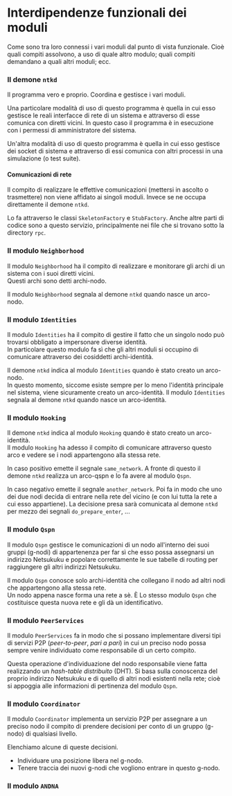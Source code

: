 # Interdipendenze funzionali dei moduli

Come sono tra loro connessi i vari moduli dal punto di vista funzionale. Cioè
quali compiti assolvono, a uso di quale altro modulo; quali compiti demandano
a quali altri moduli; ecc.

### Il demone `ntkd`

Il programma vero e proprio. Coordina e gestisce i vari moduli.

Una particolare modalità di uso di questo programma è quella in cui esso gestisce le
reali interfacce di rete di un sistema e attraverso di esse comunica con diretti
vicini. In questo caso il programma è in esecuzione con i permessi di amministratore
del sistema.

Un'altra modalità di uso di questo programma è quella in cui esso gestisce dei socket
di sistema e attraverso di essi comunica con altri processi in una simulazione (o
test suite).

#### Comunicazioni di rete

Il compito di realizzare le effettive comunicazioni (mettersi in ascolto o trasmettere)
non viene affidato ai singoli moduli. Invece se ne occupa direttamente il demone `ntkd`.

Lo fa attraverso le classi `SkeletonFactory` e `StubFactory`. Anche altre parti di codice
sono a questo servizio, principalmente nei file che si trovano sotto la directory `rpc`.

### Il modulo `Neighborhood`

Il modulo `Neighborhood` ha il compito di realizzare e monitorare gli archi di un sistema con
i suoi diretti vicini.  
Questi archi sono detti archi-nodo.

Il modulo `Neighborhood` segnala al demone `ntkd` quando nasce un arco-nodo.

### Il modulo `Identities`

Il modulo `Identities` ha il compito di gestire il fatto che un singolo nodo può trovarsi
obbligato a impersonare diverse identità.  
In particolare questo modulo fa sì che gli altri moduli si occupino di comunicare attraverso
dei cosiddetti archi-identità.

Il demone `ntkd` indica al modulo `Identities` quando è stato creato un arco-nodo.  
In questo momento, siccome esiste sempre per lo meno l'identità principale nel sistema,
viene sicuramente creato un arco-identità. Il modulo `Identities` segnala al demone `ntkd`
quando nasce un arco-identità.

### Il modulo `Hooking`

Il demone `ntkd` indica al modulo `Hooking` quando è stato creato un arco-identità.  
Il modulo `Hooking` ha adesso il compito di comunicare attraverso questo arco e vedere
se i nodi appartengono alla stessa rete.

In caso positivo emette il segnale `same_network`. A fronte di questo il demone `ntkd`
realizza un arco-qspn e lo fa avere al modulo `Qspn`.

In caso negativo emette il segnale `another_network`. Poi fa in modo che uno dei
due nodi decida di entrare nella rete del vicino (e con lui tutta la rete a cui
esso appartiene). La decisione presa sarà comunicata al demone `ntkd` per mezzo dei
segnali `do_prepare_enter`, ...

### Il modulo `Qspn`

Il modulo `Qspn` gestisce le comunicazioni di un nodo all'interno dei suoi gruppi (g-nodi) di
appartenenza per far sì che esso possa assegnarsi un indirizzo Netsukuku e
popolare correttamente le sue tabelle di routing per raggiungere gli altri indirizzi Netsukuku.

Il modulo `Qspn` conosce solo archi-identità che collegano il nodo ad altri nodi che
appartengono alla stessa rete.  
Un nodo appena nasce forma una rete a sè. È Lo stesso modulo `Qspn` che costituisce
questa nuova rete e gli dà un identificativo.

### Il modulo `PeerServices`

Il modulo `PeerServices` fa in modo che si possano implementare diversi tipi di servizi P2P
(*peer-to-peer*, *pari a pari*) in cui un preciso nodo possa sempre venire individuato come
responsabile di un certo compito.

Questa operazione d'individuazione del nodo responsabile viene fatta realizzando
un *hash-table distribuito* (DHT). Si basa sulla conoscenza del proprio indirizzo Netsukuku
e di quello di altri nodi esistenti nella rete; cioè si appoggia alle informazioni di
pertinenza del modulo `Qspn`.

### Il modulo `Coordinator`

Il modulo `Coordinator` implementa un servizio P2P per assegnare a un preciso nodo il compito
di prendere decisioni per conto di un gruppo (g-nodo) di qualsiasi livello.

Elenchiamo alcune di queste decisioni.

*   Individuare una posizione libera nel g-nodo.
*   Tenere traccia dei nuovi g-nodi che vogliono entrare in questo g-nodo.

### Il modulo `ANDNA`
